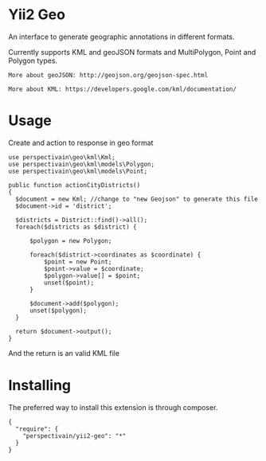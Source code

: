 Yii2 Geo
=======
An interface to generate geographic annotations in different formats.

Currently supports KML and geoJSON formats and MultiPolygon, Point and Polygon types.

```
More about geoJSON: http://geojson.org/geojson-spec.html

More about KML: https://developers.google.com/kml/documentation/
```

Usage
=======
Create and action to response in geo format

```
use perspectivain\geo\kml\Kml;
use perspectivain\geo\kml\models\Polygon;
use perspectivain\geo\kml\models\Point;

public function actionCityDistricts()
{
  $document = new Kml; //change to "new Geojson" to generate this file 
  $document->id = 'district';
  
  $districts = District::find()->all();
  foreach($districts as $district) {
  
      $polygon = new Polygon;
  
      foreach($district->coordinates as $coordinate) {
          $point = new Point;
          $point->value = $coordinate;
          $polygon->value[] = $point;
          unset($point);
      }
  
      $document->add($polygon);
      unset($polygon);
  }
  
  return $document->output();
}
```

And the return is an valid KML file


Installing
======
The preferred way to install this extension is through composer.

```
{
  "require": {
    "perspectivain/yii2-geo": "*"
  }
}

